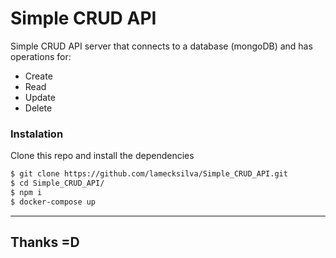 # Simple CRUD API

Simple CRUD API server that connects to a database (mongoDB) and has operations for:

- Create
- Read
- Update
- Delete

### Instalation

Clone this repo and install the dependencies

```sh
$ git clone https://github.com/lamecksilva/Simple_CRUD_API.git
$ cd Simple_CRUD_API/
$ npm i
$ docker-compose up
```

---

## Thanks =D

